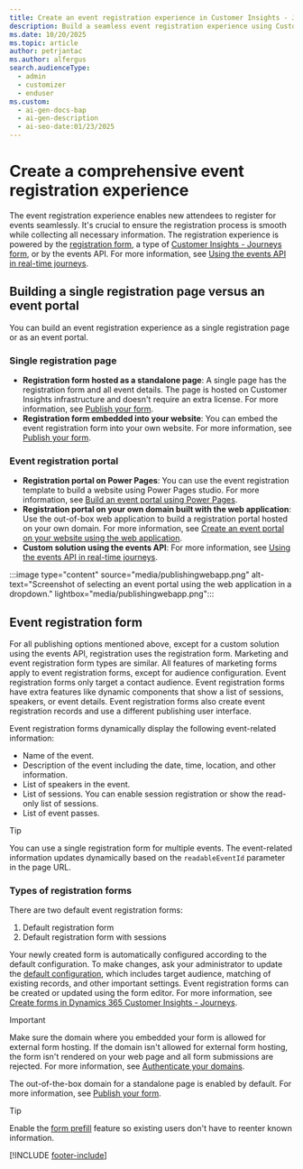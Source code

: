 ```yaml
---
title: Create an event registration experience in Customer Insights - Journeys
description: Build a seamless event registration experience using Customer Insights - Journeys. Learn how to create and manage registration forms.
ms.date: 10/20/2025
ms.topic: article
author: petrjantac
ms.author: alfergus
search.audienceType:
  - admin
  - customizer
  - enduser
ms.custom:
  - ai-gen-docs-bap
  - ai-gen-description
  - ai-seo-date:01/23/2025
---
```


# Create a comprehensive event registration experience

The event registration experience enables new attendees to register for events seamlessly. It's crucial to ensure the registration process is smooth while collecting all necessary information. The registration experience is powered by the [registration form](event-registration-experience.md#event-registration-form), a type of [Customer Insights - Journeys form](real-time-marketing-form-overview.md), or by the events API. For more information, see [Using the events API in real-time journeys](developer/using-rtm-events-api.md).

## Building a single registration page versus an event portal

You can build an event registration experience as a single registration page or as an event portal.

### Single registration page

- **Registration form hosted as a standalone page**: A single page has the registration form and all event details. The page is hosted on Customer Insights infrastructure and doesn't require an extra license. For more information, see [Publish your form](real-time-marketing-form-create.md#publish-your-form).
- **Registration form embedded into your website**: You can embed the event registration form into your own website. For more information, see [Publish your form](real-time-marketing-form-create.md#publish-your-form).

### Event registration portal

- **Registration portal on Power Pages**: You can use the event registration template to build a website using Power Pages studio. For more information, see [Build an event portal using Power Pages](event-portal-template.md).
- **Registration portal on your own domain built with the web application**: Use the out-of-box web application to build a registration portal hosted on your own domain. For more information, see [Create an event portal on your website using the web application](developer/rtm-event-portal-webapp.md).
- **Custom solution using the events API**: For more information, see [Using the events API in real-time journeys](developer/using-rtm-events-api.md).

:::image type="content" source="media/publishingwebapp.png" alt-text="Screenshot of selecting an event portal using the web application in a dropdown." lightbox="media/publishingwebapp.png":::

## Event registration form

For all publishing options mentioned above, except for a custom solution using the events API, registration uses the registration form. Marketing and event registration form types are similar. All features of marketing forms apply to event registration forms, except for audience configuration. Event registration forms only target a contact audience. Event registration forms have extra features like dynamic components that show a list of sessions, speakers, or event details. Event registration forms also create event registration records and use a different publishing user interface.

Event registration forms dynamically display the following event-related information:

- Name of the event.
- Description of the event including the date, time, location, and other information.
- List of speakers in the event.
- List of sessions. You can enable session registration or show the read-only list of sessions.
- List of event passes.
  
> [!TIP]
> You can use a single registration form for multiple events. The event-related information updates dynamically based on the `readableEventId` parameter in the page URL.

### Types of registration forms

There are two default event registration forms:

1. Default registration form
1. Default registration form with sessions

Your newly created form is automatically configured according to the default configuration. To make changes, ask your administrator to update the [default configuration](real-time-marketing-form-global-settings.md), which includes target audience, matching of existing records, and other important settings. Event registration forms can be created or updated using the form editor. For more information, see [Create forms in Dynamics 365 Customer Insights - Journeys](real-time-marketing-form-create.md).

> [!IMPORTANT]
> Make sure the domain where you embedded your form is allowed for external form hosting. If the domain isn't allowed for external form hosting, the form isn't rendered on your web page and all form submissions are rejected. For more information, see [Authenticate your domains](domain-authentication.md).
>
> The out-of-the-box domain for a standalone page is enabled by default. For more information, see [Publish your form](real-time-marketing-form-create.md#publish-your-form).

> [!TIP]
> Enable the [form prefill](real-time-marketing-form-prefill.md) feature so existing users don't have to reenter known information.

[!INCLUDE [footer-include](./includes/footer-banner.md)]
